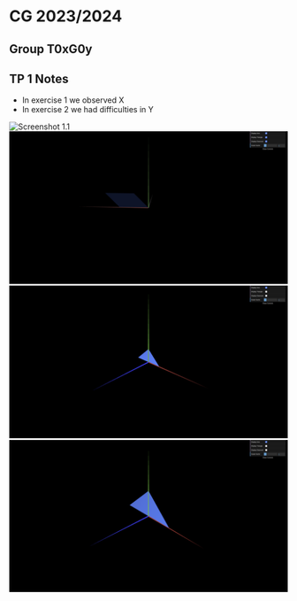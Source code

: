 # CG 2023/2024

## Group T0xG0y

## TP 1 Notes

- In exercise 1 we observed X
- In exercise 2 we had difficulties in Y

![Screenshot 1.1](screenshots/cg-T01-tp1-1_1.png)
![Screenshot 1.2](screenshots/cg-TP01-tp1-1_2.png)
![Screenshot 1.3](screenshots/cg-TP01-tp1-1_3.png)
![Screenshot 1.4](screenshots/cg-TP01-tp1-1_4.png)